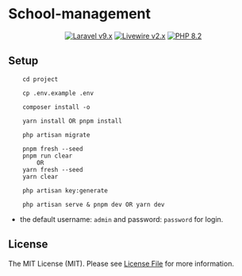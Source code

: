 
# School-management


<p align="center">
    <a href="https://laravel.com"><img alt="Laravel v9.x" src="https://img.shields.io/badge/Laravel-v9.x-FF2D20?style=for-the-badge&logo=laravel"></a>
    <a href="https://laravel-livewire.com"><img alt="Livewire v2.x" src="https://img.shields.io/badge/Livewire-v2.x-FB70A9?style=for-the-badge"></a>
    <a href="https://php.net"><img alt="PHP 8.2" src="https://img.shields.io/badge/PHP-8.2-777BB4?style=for-the-badge&logo=php"></a>
</p>


## Setup


```
    cd project
```

```
    cp .env.example .env
```

```
    composer install -o
```

```
    yarn install OR pnpm install
```

```
    php artisan migrate
```

```
    pnpm fresh --seed
    pnpm run clear
        OR
    yarn fresh --seed
    yarn clear
```

```
    php artisan key:generate
```

```
    php artisan serve & pnpm dev OR yarn dev
```

-   the default username: `admin` and password: `password` for login.


## License

The MIT License (MIT). Please see [License File](LICENSE) for more information.
